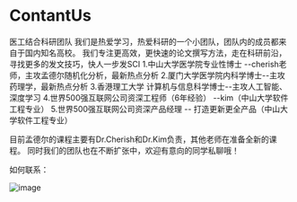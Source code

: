 # ContantUs
医工结合科研团队
我们是热爱学习，热爱科研的一个小团队，团队内的成员都来自于国内知名高校。
我们专注更高效，更快速的论文撰写方法，走在科研前沿，寻找更多的发文技巧，快人一步发SCI
1.中山大学医学院专业性博士 --cherish老师，主攻孟德尔随机化分析，最新热点分析
2.厦门大学医学院内科学博士--主攻药理学，最新热点分析
3.香港理工大学 计算机与信息科学博士--主攻人工智能、深度学习
4.世界500强互联网公司资深工程师（6年经验） --kim（中山大学软件工程专业）
5.世界500强互联网公司资深产品经理 -- 打造更新更全产品（中山大学软件工程专业）

目前孟德尔的课程主要有Dr.Cherish和Dr.Kim负责，其他老师在准备全新的课程。
同时我们的团队也在不断扩张中，欢迎有意向的同学私聊哦！


如何联系：


![image](https://github.com/flash0926/ContantUs/assets/13973391/5d5816ec-5e5e-4582-bb8e-2eaf2085b146)
